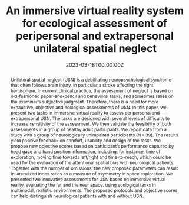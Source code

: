 ---
abstract: Unilateral spatial neglect (USN) is a debilitating neuropsychological syndrome that often follows brain injury, in particular a stroke affecting the right hemisphere. In current clinical practice, the assessment of neglect is based on old-fashioned paper-and-pencil and behavioral tasks, and sometimes relies on the examiner’s subjective judgment. Therefore, there is a need for more exhaustive, objective and ecological assessments of USN. In this paper, we present two tasks in immersive virtual reality to assess peripersonal and extrapersonal USN. The tasks are designed with several levels of difficulty to increase sensitivity of the assessment. We then validate the feasibility of both assessments in a group of healthy adult participants. We report data from a study with a group of neurologically unimpaired participants (N = 39). The results yield positive feedback on comfort, usability and design of the tasks. We propose new objective scores based on participant’s performance captured by head gaze and hand position information, including, for instance, time of exploration, moving time towards left/right and time-to-reach, which could be used for the evaluation of the attentional spatial bias with neurological patients. Together with the number of omissions, the new proposed parameters can result in lateralized index ratios as a measure of asymmetry in space exploration. We presented two innovative assessments for USN based on immersive virtual reality, evaluating the far and the near space, using ecological tasks in multimodal, realistic environments. The proposed protocols and objective scores can help distinguish neurological patients with and without USN.
authors:
- Daniel Perez-Marcos
- admin
- Arthur Giroux
- Fanny Brenet
- Andrea Serino
- Tej Tadi
- Olaf Blanke
date: "2023-03-18T00:00:00Z"
doi: "10.1186/s12984-023-01156-1"
featured: false
image:
  caption: 'Image credit: [**Unsplash**](https://unsplash.com/photos/jdD8gXaTZsc)'
  focal_point: ""
  preview_only: true
projects: []
publication: 'Journal of NeuroEngineering and Rehabilitation 20, 33 (2023)'
publication_short: "J NeuroEngineering Rehabil 20, 33 (2023)"
publication_types:
- "2"
publishDate: "2023-03-18T00:00:00Z"
slides: 
summary:
tags: [virtual reality, assessment, hemispatial spatial neglect, unilateral spatial neglect, stroke, Visuospatial attention, Peripersonal neglect, Extrapersonal neglect, Immersive, Brain injury]
title: An immersive virtual reality system for ecological assessment of peripersonal and extrapersonal unilateral spatial neglect
url_code: ""
url_dataset: ""
url_pdf: ""
url_poster: ""
url_project: ""
url_slides: ""
url_source: ""
url_video: ""
---